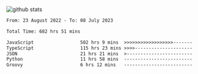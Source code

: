 
![github stats](https://github-readme-stats.vercel.app/api?username=realmahd1&show_icons=true&theme=codeSTACKr&hide_rank=true&count_private=true)

<!--START_SECTION:waka-->

```txt
From: 23 August 2022 - To: 08 July 2023

Total Time: 682 hrs 51 mins

JavaScript                 502 hrs 9 mins  >>>>>>>>>>>>>>>>>>-------   73.54 %
TypeScript                 115 hrs 23 mins >>>>---------------------   16.90 %
JSON                       21 hrs 21 mins  >------------------------   03.13 %
Python                     11 hrs 58 mins  -------------------------   01.75 %
Groovy                     6 hrs 12 mins   -------------------------   00.91 %
```

<!--END_SECTION:waka-->
